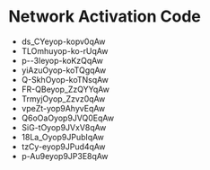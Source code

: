 # Network Activation Code
* ds_CYeyop-kopv0qAw
* TLOmhuyop-ko-rUqAw
* p--3leyop-koKzQqAw
* yiAzuOyop-koTQgqAw
* Q-SkhOyop-koTNsqAw
* FR-QBeyop_ZzQYYqAw
* TrmyjOyop_Zzvz0qAw
* vpeZt-yop9AhyvEqAw
* Q6oOaOyop9JVQ0EqAw
* SiG-tOyop9JVxV8qAw
* 18La_Oyop9JPubIqAw
* tzCy-eyop9JPud4qAw
* p-Au9eyop9JP3E8qAw